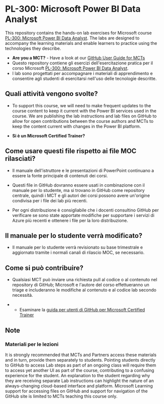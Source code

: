 # <a name="pl-300-microsoft-power-bi-data-analyst"></a>PL-300: Microsoft Power BI Data Analyst

This repository contains the hands-on lab exercises for Microsoft course <bpt id="p1">[</bpt>PL-300: Microsoft Power BI Data Analyst<ept id="p1">](https://docs.microsoft.com/en-us/learn/certifications/courses/PL-300T00)</ept>. The labs are designed to accompany the learning materials and enable learners to practice using the technologies they describe.

- <bpt id="p1">**</bpt>Are you a MCT?<ept id="p1">**</ept> - Have a look at our <bpt id="p1">[</bpt>GitHub User Guide for MCTs<ept id="p1">](https://microsoftlearning.github.io/MCT-User-Guide/)</ept>
- Questo repository contiene gli esercizi dell'esercitazione pratica per il corso Microsoft [PL-300: Microsoft Power BI Data Analyst](https://docs.microsoft.com/en-us/learn/certifications/courses/PL-300T00).
- I lab sono progettati per accompagnare i materiali di apprendimento e consentire agli studenti di esercitarsi nell'uso delle tecnologie descritte.

## <a name="what-are-we-doing"></a>Quali attività vengono svolte?

- To support this course, we will need to make frequent updates to the course content to keep it current with the Power BI services used in the course.  We are publishing the lab instructions and lab files on GitHub to allow for open contributions between the course authors and MCTs to keep the content current with changes in the Power BI platform.

- **Si è un Microsoft Certified Trainer?**

## <a name="how-should-i-use-these-files-relative-to-the-released-moc-files"></a>Come usare questi file rispetto ai file MOC rilasciati?

- Il manuale dell'istruttore e le presentazioni di PowerPoint continuano a essere la fonte principale di contenuti dei corsi.

- Questi file in GitHub dovranno essere usati in combinazione con il manuale per lo studente, ma si trovano in GitHub come repository centrale, quindi i MCT e gli autori dei corsi possono avere un'origine condivisa per i file dei lab più recenti.

- Per ogni distribuzione è consigliabile che i docenti consultino GitHub per verificare se sono state apportate modifiche per supportare i servizi di Azure più recenti e ottenere i file per la loro distribuzione.

## <a name="what-about-changes-to-the-student-handbook"></a>Il manuale per lo studente verrà modificato?

- Il manuale per lo studente verrà revisionato su base trimestrale e aggiornato tramite i normali canali di rilascio MOC, se necessario.

## <a name="how-do-i-contribute"></a>Come si può contribuire?

- Qualsiasi MCT può inviare una richiesta pull al codice o al contenuto nel repository di GitHub; Microsoft e l'autore del corso effettueranno un triage e includeranno le modifiche al contenuto e al codice lab secondo necessità.

- - Esaminare la [guida per utenti di GitHub per Microsoft Certified Trainer](https://microsoftlearning.github.io/MCT-User-Guide/)

## <a name="notes"></a>Note

### <a name="classroom-materials"></a>Materiali per le lezioni

It is strongly recommended that MCTs and Partners access these materials and in turn, provide them separately to students.  Pointing students directly to GitHub to access Lab steps as part of an ongoing class will require them to access yet another UI as part of the course, contributing to a confusing experience for the student. An explanation to the student regarding why they are receiving separate Lab instructions can highlight the nature of an always-changing cloud-based interface and platform. Microsoft Learning support for accessing files on GitHub and support for navigation of the GitHub site is limited to MCTs teaching this course only.

